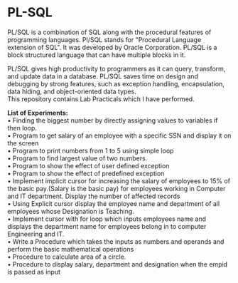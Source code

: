 # PL-SQL

PL/SQL is a combination of SQL along with the procedural features of programming languages. Pl/SQL stands for "Procedural Language extension of SQL". It was developed by Oracle Corporation. PL/SQL is a block structured language that can have multiple blocks in it. 

PL/SQL gives high productivity to programmers as it can query, transform, and update data in a database. PL/SQL saves time on design and debugging by strong features, such as exception handling, encapsulation, data hiding, and object-oriented data types.<br/>
This repository contains Lab Practicals which I have performed.



**List of Experiments:**<br/>
•	Finding the biggest number by directly assigning values to variables if then loop.<br/>
•	Program to get salary of an employee with a specific SSN and display it on the screen<br/>
•	Program to print numbers from 1 to 5 using simple loop<br/>
•	Program to find largest value of two numbers.<br/>
•	Program to show the effect of user defined exception<br/>
•	Program to show the effect of predefined exception<br/>
•	Implement implicit cursor for increasing the salary of employees to 15% of the basic pay.(Salary is the basic pay) for employees working in Computer and IT department. Display the number of affected records<br/>
•	Using Explicit cursor display the employee name and department of all employees whose Designation is Teaching.<br/>
•	Implement cursor with for loop which inputs employees name and displays the department name for employees belong in to computer Engineering and IT.<br/>
•	Write a Procedure which takes the inputs as numbers and operands and perform the basic mathematical operations<br/>
•	Procedure to calculate area of a circle.<br/>
•	Procedure to display salary, department and designation when the empid is passed as input

